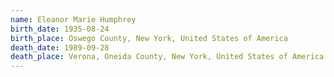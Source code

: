 ```yaml
---
name: Eleanor Marie Humphrey
birth_date: 1935-08-24
birth_place: Oswego County, New York, United States of America
death_date: 1989-09-28
death_place: Verona, Oneida County, New York, United States of America
---
```

